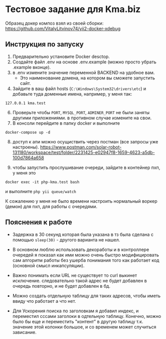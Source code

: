 # Тестовое задание для Kma.biz
Образец докер композ взял из своей сборки: https://github.com/VitalyLitvinov74/yii2-docker-xdebug
## Инструкция по запуску
1.  Предварительно установите Docker desctop.
3.  Создайте файл .env на основе .env.example (можно просто убрать .example вконце).
4.  в .env измените значение переменной BACKEND  на удобное вам.
    -   Это наименование домена, на котором вы сможете запустить сайт.
5.  Зайдите в ваш файл hosts (`C:\Windows\System32\drivers\etc`) и добавьте туда доменные имена, например, у меня так:
```
127.0.0.1 kma.test
```
6. Проверьте чтобы `PORT`, `MYSQL_PORT`, `ADMINER_PORT` не были заняты другими приложениями. в противном случае измените на свои.
7. В консоли перейдите в папку docker и выполните
```
docker-compose up -d
```
8. доступ к апи можно осущиствить через постман (все запросы уже настроены).
   https://www.postman.com/solar-robot-131180/workspace/test/folder/2231425-e02947f8-1659-4623-a5db-100d7864a658

9. чтобы запустить прослушивание очереди, зайдите в контейнер пхп, у меня это
```
docker exec -it php-kma.test bash
```
и выполните `php yii queue/watch`

К сожалению у меня не было времени настроить нормальный воркер (демон) для пхп, для работы с очередями.

## Пояснения к работе
- Задержка в 30 секунд которая была указана в тз была сделана с помощью `sleep(30)` - другого варианта не нашел.

- В основном люблю использовать декоработы и в контроллере очередей я показал как ими можно очень быстро модифицировать 
сам алгоритм работы без ушерба понимания того как работает код (основной смысл инкапсуляции).

- Важно понимать если URL не существует то curl выкинет исключение. 
следовательно такой адрес не будет добавлен в очередь повторно, и не будет добавлен в бд.

- Можно создать отдельную таблицу для таких адресов, чтобы иметь ввиду что работает а что нет. 

- Для Ускорения поиска по заголовкам я добавил индекс, и переместил сссами заголоки в одтельную таблицу. 
Конечно, можно было бы еще и переместить "контент" в другую таблицу т.к. значение этой колонки большое,
и со временем может случиться зависание.
